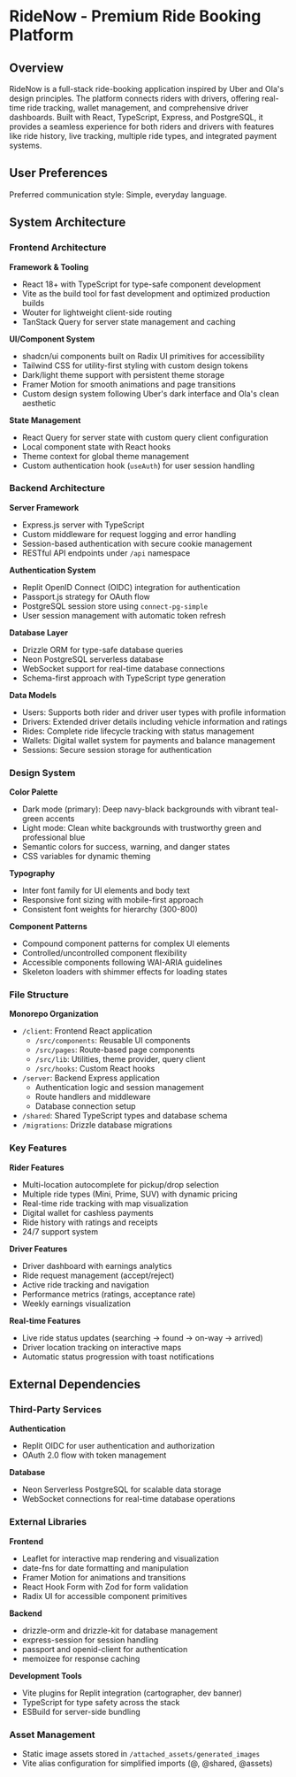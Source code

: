 # RideNow - Premium Ride Booking Platform

## Overview

RideNow is a full-stack ride-booking application inspired by Uber and Ola's design principles. The platform connects riders with drivers, offering real-time ride tracking, wallet management, and comprehensive driver dashboards. Built with React, TypeScript, Express, and PostgreSQL, it provides a seamless experience for both riders and drivers with features like ride history, live tracking, multiple ride types, and integrated payment systems.

## User Preferences

Preferred communication style: Simple, everyday language.

## System Architecture

### Frontend Architecture

**Framework & Tooling**
- React 18+ with TypeScript for type-safe component development
- Vite as the build tool for fast development and optimized production builds
- Wouter for lightweight client-side routing
- TanStack Query for server state management and caching

**UI/Component System**
- shadcn/ui components built on Radix UI primitives for accessibility
- Tailwind CSS for utility-first styling with custom design tokens
- Dark/light theme support with persistent theme storage
- Framer Motion for smooth animations and page transitions
- Custom design system following Uber's dark interface and Ola's clean aesthetic

**State Management**
- React Query for server state with custom query client configuration
- Local component state with React hooks
- Theme context for global theme management
- Custom authentication hook (`useAuth`) for user session handling

### Backend Architecture

**Server Framework**
- Express.js server with TypeScript
- Custom middleware for request logging and error handling
- Session-based authentication with secure cookie management
- RESTful API endpoints under `/api` namespace

**Authentication System**
- Replit OpenID Connect (OIDC) integration for authentication
- Passport.js strategy for OAuth flow
- PostgreSQL session store using `connect-pg-simple`
- User session management with automatic token refresh

**Database Layer**
- Drizzle ORM for type-safe database queries
- Neon PostgreSQL serverless database
- WebSocket support for real-time database connections
- Schema-first approach with TypeScript type generation

**Data Models**
- Users: Supports both rider and driver user types with profile information
- Drivers: Extended driver details including vehicle information and ratings
- Rides: Complete ride lifecycle tracking with status management
- Wallets: Digital wallet system for payments and balance management
- Sessions: Secure session storage for authentication

### Design System

**Color Palette**
- Dark mode (primary): Deep navy-black backgrounds with vibrant teal-green accents
- Light mode: Clean white backgrounds with trustworthy green and professional blue
- Semantic colors for success, warning, and danger states
- CSS variables for dynamic theming

**Typography**
- Inter font family for UI elements and body text
- Responsive font sizing with mobile-first approach
- Consistent font weights for hierarchy (300-800)

**Component Patterns**
- Compound component patterns for complex UI elements
- Controlled/uncontrolled component flexibility
- Accessible components following WAI-ARIA guidelines
- Skeleton loaders with shimmer effects for loading states

### File Structure

**Monorepo Organization**
- `/client`: Frontend React application
  - `/src/components`: Reusable UI components
  - `/src/pages`: Route-based page components
  - `/src/lib`: Utilities, theme provider, query client
  - `/src/hooks`: Custom React hooks
- `/server`: Backend Express application
  - Authentication logic and session management
  - Route handlers and middleware
  - Database connection setup
- `/shared`: Shared TypeScript types and database schema
- `/migrations`: Drizzle database migrations

### Key Features

**Rider Features**
- Multi-location autocomplete for pickup/drop selection
- Multiple ride types (Mini, Prime, SUV) with dynamic pricing
- Real-time ride tracking with map visualization
- Digital wallet for cashless payments
- Ride history with ratings and receipts
- 24/7 support system

**Driver Features**
- Driver dashboard with earnings analytics
- Ride request management (accept/reject)
- Active ride tracking and navigation
- Performance metrics (ratings, acceptance rate)
- Weekly earnings visualization

**Real-time Features**
- Live ride status updates (searching → found → on-way → arrived)
- Driver location tracking on interactive maps
- Automatic status progression with toast notifications

## External Dependencies

### Third-Party Services

**Authentication**
- Replit OIDC for user authentication and authorization
- OAuth 2.0 flow with token management

**Database**
- Neon Serverless PostgreSQL for scalable data storage
- WebSocket connections for real-time database operations

### External Libraries

**Frontend**
- Leaflet for interactive map rendering and visualization
- date-fns for date formatting and manipulation
- Framer Motion for animations and transitions
- React Hook Form with Zod for form validation
- Radix UI for accessible component primitives

**Backend**
- drizzle-orm and drizzle-kit for database management
- express-session for session handling
- passport and openid-client for authentication
- memoizee for response caching

**Development Tools**
- Vite plugins for Replit integration (cartographer, dev banner)
- TypeScript for type safety across the stack
- ESBuild for server-side bundling

### Asset Management
- Static image assets stored in `/attached_assets/generated_images`
- Vite alias configuration for simplified imports (@, @shared, @assets)